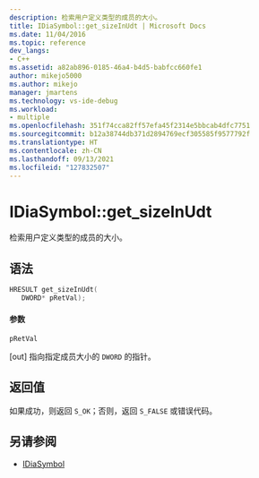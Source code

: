 ```yaml
---
description: 检索用户定义类型的成员的大小。
title: IDiaSymbol::get_sizeInUdt | Microsoft Docs
ms.date: 11/04/2016
ms.topic: reference
dev_langs:
- C++
ms.assetid: a82ab896-0185-46a4-b4d5-babfcc660fe1
author: mikejo5000
ms.author: mikejo
manager: jmartens
ms.technology: vs-ide-debug
ms.workload:
- multiple
ms.openlocfilehash: 351f74cca82ff57efa45f2314e5bbcab4dfc7751
ms.sourcegitcommit: b12a38744db371d2894769ecf305585f9577792f
ms.translationtype: HT
ms.contentlocale: zh-CN
ms.lasthandoff: 09/13/2021
ms.locfileid: "127832507"
---
```

# <a name="idiasymbolget_sizeinudt"></a>IDiaSymbol::get_sizeInUdt
检索用户定义类型的成员的大小。

## <a name="syntax"></a>语法

```C++
HRESULT get_sizeInUdt(
   DWORD* pRetVal);
```

#### <a name="parameters"></a>参数
 `pRetVal`

[out] 指向指定成员大小的 `DWORD` 的指针。

## <a name="return-value"></a>返回值
 如果成功，则返回 `S_OK`；否则，返回 `S_FALSE` 或错误代码。

## <a name="see-also"></a>另请参阅
- [IDiaSymbol](../../debugger/debug-interface-access/idiasymbol.md)
